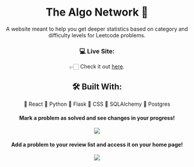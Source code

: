 <h1 align="center">
  The Algo Network 🚀
</h1>

<p align="center">
  A website meant to help you get deeper statistics based on category and difficulty levels for Leetcode problems.
</p>

<h3 align="center">
  💻 Live Site: 
</h3>

<div align="center">
 👉🏻 Check it out <a href="http://thealgonetwork.herokuapp.com/">here</a>.
</div>

<h2 align="center">
  🛠 Built With: 
</h2>

<p align="center">
  🔹 React
  🔹 Python
  🔹 Flask
  🔹 CSS
  🔹 SQLAlchemy
  🔹 Postgres
</p> 

<h4 align="center">
  Mark a problem as solved and see changes in your progress!
</h1>

<p align="center">
  <img src="https://user-images.githubusercontent.com/55109108/121412294-274b7c80-c92a-11eb-957f-cf67afdfbea2.gif"></img>
</p>


<h4 align="center">
  Add a problem to your review list and access it on your home page!
</h4>

<p align="center">
  <img src="https://user-images.githubusercontent.com/55109108/121413062-ee5fd780-c92a-11eb-9188-17f12ddda24d.gif"></img>
</p>
